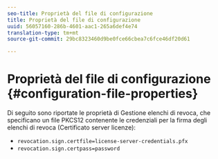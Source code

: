 ```yaml
---
seo-title: Proprietà del file di configurazione
title: Proprietà del file di configurazione
uuid: 56057160-286b-4601-aac1-265a6def4e74
translation-type: tm+mt
source-git-commit: 29bc8323460d9be0fce66cbea7c6fce46df20d61

---
```



# Proprietà del file di configurazione {#configuration-file-properties}

Di seguito sono riportate le proprietà di Gestione elenchi di revoca, che specificano un file PKCS12 contenente le credenziali per la firma degli elenchi di revoca (Certificato server licenze):

* `revocation.sign.certfile=license-server-credentials.pfx`
* `revocation.sign.certpass=password`

